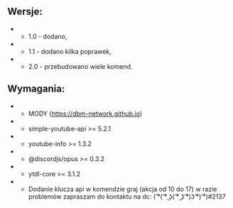 ## Wersje:
* - 1.0 - dodano,
* - 1.1 - dodano kilka poprawek,
* - 2.0 - przebudowano wiele komend.
## Wymagania:
* - MODY (https://dbm-network.github.io)
* - simple-youtube-api >= 5.2.1
* - youtube-info >= 1.3.2
* - @discordjs/opus >= 0.3.2
* - ytdl-core >= 3.1.2
* - Dodanie klucza api w komendzie graj (akcja od 10 do 17)
w razie problemów zapraszam do kontaktu na dc: ( ͡°( ͡° ͜ʖ( ͡° ͜ʖ ͡°)ʖ ͡°) ͡°)#2137
